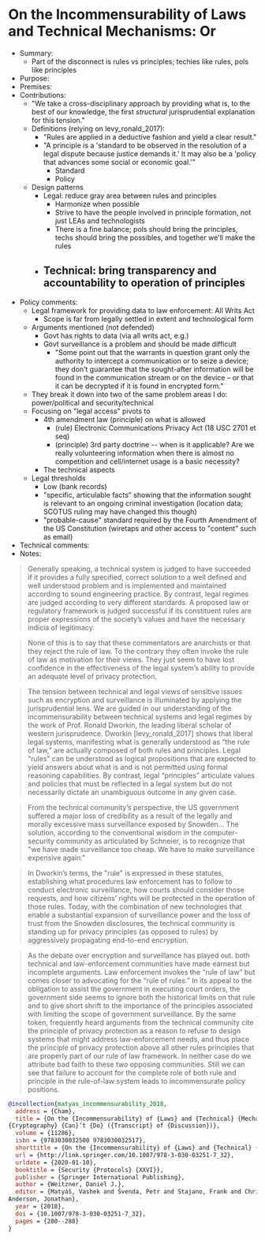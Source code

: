 # On the Incommensurability of Laws and Technical Mechanisms: Or

- Summary:
  - Part of the disconnect is rules vs principles; techies like rules, pols like principles
- Purpose:
- Premises:
- Contributions:
  - "We take a cross-disciplinary approach by providing what is, to the best of our knowledge, the first _structural_
      jurisprudential explanation for this tension."
  - Definitions (relying on levy_ronald_2017):
    - "Rules are applied in a deductive fashion and yield a clear result."
    - "A principle is a 'standard to be observed in the resolution of a legal dispute because justice demands it.' It
        may also be a 'policy that advances some social or economic goal.'"
      - Standard
      - Policy
  - Design patterns
    - Legal: reduce gray area between rules and principles
      - Harmonize when possible
      - Strive to have the people involved in principle formation, not just LEAs and technologists
      - There is a fine balance; pols should bring the principles, techs should bring the possibles, and together we'll
          make the rules
    - Technical: bring transparency and accountability to operation of principles
      - 
- Policy comments:
  - Legal framework for providing data to law enforcement: All Writs Act
    - Scope is far from legally settled in extent and technological form
  - Arguments mentioned (not defended)
    - Govt has rights to data (via all writs act, e.g.)
    - Govt surveillance is a problem and should be made difficult
      - "Some point out that the warrants in question grant only the authority to intercept a communication or to seize
          a device; they don’t guarantee that the sought-after information will be found in the communication stream or
          on the device – or that it can be decrypted if it is found in encrypted form."
  - They break it down into two of the same problem areas I do: power/political and security/technical
  - Focusing on "legal access" pivots to
    - 4th amendment law (principle) on what is allowed
      - (rule) Electronic Communications Privacy Act (18 USC 2701 et seq)
      - (principle) 3rd party doctrine -- when is it applicable? Are we really volunteering information when there is
          almost no competition and cell/internet usage is a basic necessity?
    - The technical aspects
  - Legal thresholds
    - Low (bank records)
    - "specific, articulable facts" showing that the information sought is relevant to an ongoing criminal investigation
        (location data; SCOTUS ruling may have changed this though)
    - "probable-cause" standard required by the Fourth Amendment of the US Constitution (wiretaps and other access to
        "content" such as email)
- Technical comments:
- Notes:

>Generally speaking, a technical system is judged to have succeeded if it provides a fully specified, correct solution
to a well defined and well understood problem and is implemented and maintained according to sound engineering practice.
By contrast, legal regimes are judged according to very different standards. A proposed law or regulatory framework is
judged successful if its constituent rules are proper expressions of the society’s values and have the necessary indicia
of legitimacy.

>None of this is to say that these commentators are anarchists or that they reject the rule of law. To the contrary they
often invoke the rule of law as motivation for their views. They just seem to have lost confidence in the effectiveness
of the legal system’s ability to provide an adequate level of privacy protection.

>The tension between technical and legal views of sensitive issues such as encryption and surveillance is illuminated by
applying the jurisprudential lens. We are guided in our understanding of the incommensurability between technical
systems and legal regimes by the work of Prof. Ronald Dworkin, the leading liberal scholar of western jurisprudence.
Dworkin [levy_ronald_2017] shows that liberal legal systems, manifesting what is generally understood as “the rule of
law,” are actually composed of both rules and principles. Legal “rules” can be understood as logical propositions that
are expected to yield answers about what is and is not permitted using formal reasoning capabilities. By contrast, legal
“principles” articulate values and policies that must be reflected in a legal system but do not necessarily dictate an
unambiguous outcome in any given case.

>From the technical community’s perspective, the US government suffered a major loss of credibility as a result of the
legally and morally excessive mass surveillance exposed by Snowden... The solution, according to the conventional wisdom
in the computer-security community as articulated by Schneier, is to recognize that "we have made surveillance too
cheap. We have to make surveillance expensive again."

>In Dworkin’s terms, the "rule" is expressed in these statutes, establishing what procedures law enforcement has to
follow to conduct electronic surveillance, how courts should consider those requests, and how citizens’ rights will be
protected in the operation of those rules. Today, with the combination of new technologies that enable a substantial
expansion of surveillance power and the loss of trust from the Snowden disclosures, the technical community is standing
up for privacy principles (as opposed to rules) by aggressively propagating end-to-end encryption.

>As the debate over encryption and surveillance has played out. both technical and law-enforcement communities have made
earnest but incomplete arguments. Law enforcement invokes the “rule of law” but comes closer to advocating for the “rule
of rules.” In its appeal to the obligation to assist the government in executing court orders, the government side seems
to ignore both the historical limits on that rule and to give short shrift to the importance of the principles
associated with limiting the scope of government surveillance. By the same token, frequently heard arguments from the
technical community cite the principle of privacy protection as a reason to refuse to design systems that might address
law-enforcement needs, and thus place the principle of privacy protection above all other rules principles that are
properly part of our rule of law framework. In neither case do we attribute bad faith to these two opposing communities.
Still we can see that failure to account for the complete role of both rule and principle in the rule-of-law system
leads to incommensurate policy positions.

```bib
@incollection{matyas_incommensurability_2018,
  address = {Cham},
  title = {On the {Incommensurability} of {Laws} and {Technical} {Mechanisms}: {Or}, {What}
{Cryptography} {Can}’t {Do} ({Transcript} of {Discussion})},
  volume = {11286},
  isbn = {9783030032500 9783030032517},
  shorttitle = {On the {Incommensurability} of {Laws} and {Technical} {Mechanisms}},
  url = {http://link.springer.com/10.1007/978-3-030-03251-7_32},
  urldate = {2020-01-10},
  booktitle = {Security {Protocols} {XXVI}},
  publisher = {Springer International Publishing},
  author = {Weitzner, Daniel J.},
  editor = {Matyáš, Vashek and Švenda, Petr and Stajano, Frank and Christianson, Bruce and
Anderson, Jonathan},
  year = {2018},
  doi = {10.1007/978-3-030-03251-7_32},
  pages = {280--288}
}
```
